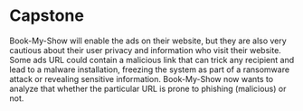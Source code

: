 # Capstone
Book-My-Show will enable the ads on their website, but they are also very cautious about their user privacy and information who visit their website. Some ads URL could contain a malicious link that can trick any recipient and lead to a malware installation, freezing the system as part of a ransomware attack or revealing sensitive information. Book-My-Show now wants to analyze that whether the particular URL is prone to phishing (malicious) or not.
